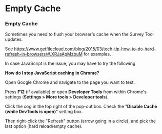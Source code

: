 # Empty Cache

### Empty Cache

Sometimes you need to flush your browser's cache when the Survey Tool updates.

See
<https://www.getfilecloud.com/blog/2015/03/tech-tip-how-to-do-hard-refresh-in-browsers/#.XRJaApMzbuM>
for examples.

In case JavaScript is the issue, you may have to try the following:

**How do I stop JavaScript caching in Chrome?**

Open Google Chrome and navigate to the page you want to test.

Press **F12** (if available) or open **Developer Tools** from within Chrome's
settings (**Settings > More tools > Developer tools**).

Click the cog in the top right of the pop-out box. Check the "**Disable Cache
(while DevTools is open)**" setting box.

Then right-click the "Refresh" button (arrow going in a circle), and pick the
last option (hard reload/empty cache).
